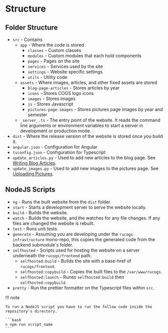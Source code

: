 # Structure

## Folder Structure

-   `src` - Contains
    -   `app` - Where the code is stored
        -   `classes` - Custom classes
        -   `modules` - Custom modules that each hold components
        -   `pages` - Pages on the site
        -   `services` - Services used by the site
        -   `settings` - Website specific settings
        -   `utils` - Utility code
    -   `assets` - Where images, articles, and other fixed assets are stored
        -   `blog-page-articles` - Stores articles by year
        -   `icons` - Stores COGS logo icons
        -   `images` - Stores images
        -   `js` - Stores Javascript
        -   `pictures-page-images` - Stores pictures page images by year and semester
    -   `_server_.ts` - The entry point of the website. It reads the command line arguments or environment variables to start a server in development or production mode.
-   `dist` - Where the release version of the website is stored once you build it.
-   `angular.json` - Configuration for Angular
-   `tsconfig.json` - Configuration for Typescript
-   `update_articles.py` - Used to add new articles to the blog page. See [Writing Blog Articles](blog.md).
-   `update_images.py` - Used to add new images to the pictures page. See [Uploading Pictures](pictures.md).

## NodeJS Scripts

-   `ng` - Runs the built website from the `dist` folder.
-   `start` - Starts a development server to serve the website locally.
-   `build` - Builds the website.
-   `watch` - Builds the website, and the watches for any file changes. If any files are changed the website is rebuilt.
-   `test` - Runs unit tests.
-   `generate` - Assuming you are developing under the `rucogs-infrastructure` mono-repo, this copies the generated code from the backend submodule's folder.
-   `selfhosted` - Scripts used for hosting the website on a server underneath the `rucogs/frontend` path.
    -   `selfhosted:build` - Builds the site with a base-href of `rucogs/frontend`.
    -   `selfhosted:copybuild` - Copies the built files to the `/var/www/rucogs`.
    -   `selfhosted:launch` - Runes `selfhosted:build` then `selfhosted:copybuild`.
-   `pretty` - Run the prettier formatter on the Typescript files within `src`.

!!! note

    To run a NodeJS script you have to run the follow code inside the repository's directory.

    ```bash
    > npm run script_name
    ```
